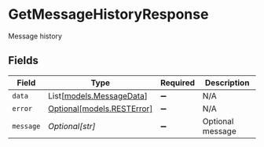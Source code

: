 # GetMessageHistoryResponse

Message history


## Fields

| Field                                                | Type                                                 | Required                                             | Description                                          |
| ---------------------------------------------------- | ---------------------------------------------------- | ---------------------------------------------------- | ---------------------------------------------------- |
| `data`                                               | List[[models.MessageData](../models/messagedata.md)] | :heavy_minus_sign:                                   | N/A                                                  |
| `error`                                              | [Optional[models.RESTError]](../models/resterror.md) | :heavy_minus_sign:                                   | N/A                                                  |
| `message`                                            | *Optional[str]*                                      | :heavy_minus_sign:                                   | Optional message                                     |